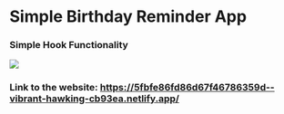 
# Simple Birthday Reminder App

### Simple Hook Functionality








 ![](https://miro.medium.com/max/1050/1*2B1autH-mBefNzhWtQqFMw.png)

### Link to the website: https://5fbfe86fd86d67f46786359d--vibrant-hawking-cb93ea.netlify.app/
